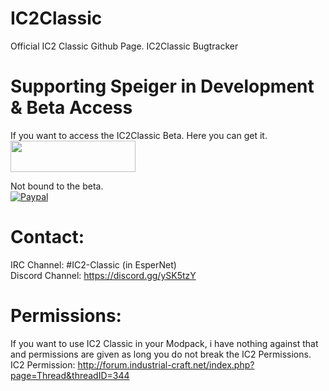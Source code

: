 # IC2Classic

Official IC2 Classic Github Page.
IC2Classic Bugtracker

# Supporting Speiger in Development & Beta Access
If you want to access the IC2Classic Beta. Here you can get it.<br/>
<a href="https://www.patreon.com/Speiger"><img alt="" border="0" src="https://s3.amazonaws.com/patreon_public_assets/toolbox/patreon.png" width="200" height="50"></a>


Not bound to the beta.<br/>
<a href="https://www.paypal.com/cgi-bin/webscr?cmd=_s-xclick&hosted_button_id=WH5EBD2MSHSWE"> ![Paypal](https://www.paypalobjects.com/en_US/i/btn/btn_donateCC_LG.gif)</a> <br/>

# Contact:
IRC Channel: #IC2-Classic (in EsperNet) <br/>
Discord Channel: https://discord.gg/ySK5tzY

# Permissions:
If you want to use IC2 Classic in your Modpack, i have nothing against that and permissions are given as long you do not break the IC2 Permissions. <br/>
IC2 Permission: http://forum.industrial-craft.net/index.php?page=Thread&threadID=344
